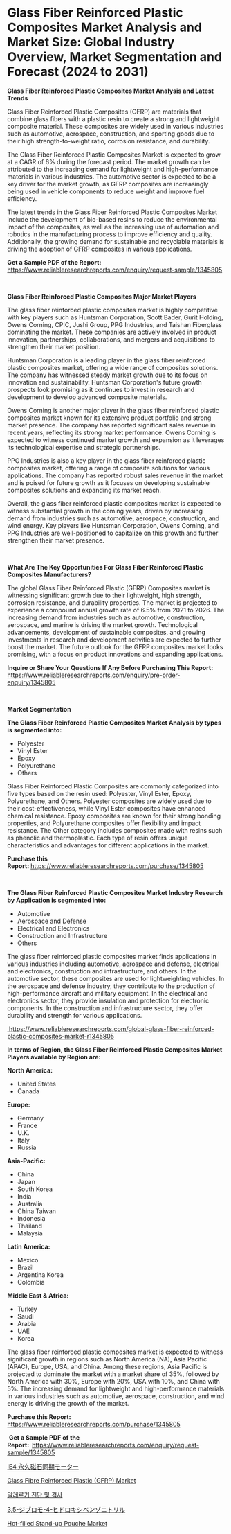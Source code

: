 <p><h1>Glass Fiber Reinforced Plastic Composites Market Analysis and Market Size: Global Industry Overview, Market Segmentation and Forecast (2024 to 2031)</h1></p><p><strong>Glass Fiber Reinforced Plastic Composites Market Analysis and Latest Trends</strong></p>
<p><p>Glass Fiber Reinforced Plastic Composites (GFRP) are materials that combine glass fibers with a plastic resin to create a strong and lightweight composite material. These composites are widely used in various industries such as automotive, aerospace, construction, and sporting goods due to their high strength-to-weight ratio, corrosion resistance, and durability.</p><p>The Glass Fiber Reinforced Plastic Composites Market is expected to grow at a CAGR of 6% during the forecast period. The market growth can be attributed to the increasing demand for lightweight and high-performance materials in various industries. The automotive sector is expected to be a key driver for the market growth, as GFRP composites are increasingly being used in vehicle components to reduce weight and improve fuel efficiency.</p><p>The latest trends in the Glass Fiber Reinforced Plastic Composites Market include the development of bio-based resins to reduce the environmental impact of the composites, as well as the increasing use of automation and robotics in the manufacturing process to improve efficiency and quality. Additionally, the growing demand for sustainable and recyclable materials is driving the adoption of GFRP composites in various applications.</p></p>
<p><strong>Get a Sample PDF of the Report:&nbsp;</strong> <a href="https://www.reliableresearchreports.com/enquiry/request-sample/1345805">https://www.reliableresearchreports.com/enquiry/request-sample/1345805</a></p>
<p>&nbsp;</p>
<p><strong>Glass Fiber Reinforced Plastic Composites Major Market Players</strong></p>
<p><p>The glass fiber reinforced plastic composites market is highly competitive with key players such as Huntsman Corporation, Scott Bader, Gurit Holding, Owens Corning, CPIC, Jushi Group, PPG Industries, and Taishan Fiberglass dominating the market. These companies are actively involved in product innovation, partnerships, collaborations, and mergers and acquisitions to strengthen their market position.</p><p>Huntsman Corporation is a leading player in the glass fiber reinforced plastic composites market, offering a wide range of composites solutions. The company has witnessed steady market growth due to its focus on innovation and sustainability. Huntsman Corporation's future growth prospects look promising as it continues to invest in research and development to develop advanced composite materials.</p><p>Owens Corning is another major player in the glass fiber reinforced plastic composites market known for its extensive product portfolio and strong market presence. The company has reported significant sales revenue in recent years, reflecting its strong market performance. Owens Corning is expected to witness continued market growth and expansion as it leverages its technological expertise and strategic partnerships.</p><p>PPG Industries is also a key player in the glass fiber reinforced plastic composites market, offering a range of composite solutions for various applications. The company has reported robust sales revenue in the market and is poised for future growth as it focuses on developing sustainable composites solutions and expanding its market reach.</p><p>Overall, the glass fiber reinforced plastic composites market is expected to witness substantial growth in the coming years, driven by increasing demand from industries such as automotive, aerospace, construction, and wind energy. Key players like Huntsman Corporation, Owens Corning, and PPG Industries are well-positioned to capitalize on this growth and further strengthen their market presence.</p></p>
<p>&nbsp;</p>
<p><strong>What Are The Key Opportunities For Glass Fiber Reinforced Plastic Composites Manufacturers?</strong></p>
<p><p>The global Glass Fiber Reinforced Plastic (GFRP) Composites market is witnessing significant growth due to their lightweight, high strength, corrosion resistance, and durability properties. The market is projected to experience a compound annual growth rate of 6.5% from 2021 to 2026. The increasing demand from industries such as automotive, construction, aerospace, and marine is driving the market growth. Technological advancements, development of sustainable composites, and growing investments in research and development activities are expected to further boost the market. The future outlook for the GFRP composites market looks promising, with a focus on product innovations and expanding applications.</p></p>
<p><strong>Inquire or Share Your Questions If Any Before Purchasing This Report:</strong> <a href="https://www.reliableresearchreports.com/enquiry/pre-order-enquiry/1345805">https://www.reliableresearchreports.com/enquiry/pre-order-enquiry/1345805</a></p>
<p>&nbsp;</p>
<p><strong>Market Segmentation</strong></p>
<p><strong>The Glass Fiber Reinforced Plastic Composites Market Analysis by types is segmented into:</strong></p>
<p><ul><li>Polyester</li><li>Vinyl Ester</li><li>Epoxy</li><li>Polyurethane</li><li>Others</li></ul></p>
<p><p>Glass Fiber Reinforced Plastic Composites are commonly categorized into five types based on the resin used: Polyester, Vinyl Ester, Epoxy, Polyurethane, and Others. Polyester composites are widely used due to their cost-effectiveness, while Vinyl Ester composites have enhanced chemical resistance. Epoxy composites are known for their strong bonding properties, and Polyurethane composites offer flexibility and impact resistance. The Other category includes composites made with resins such as phenolic and thermoplastic. Each type of resin offers unique characteristics and advantages for different applications in the market.</p></p>
<p><strong>Purchase this Report:&nbsp;</strong><a href="https://www.reliableresearchreports.com/purchase/1345805">https://www.reliableresearchreports.com/purchase/1345805</a></p>
<p>&nbsp;</p>
<p><strong>The Glass Fiber Reinforced Plastic Composites Market Industry Research by Application is segmented into:</strong></p>
<p><ul><li>Automotive</li><li>Aerospace and Defense</li><li>Electrical and Electronics</li><li>Construction and Infrastructure</li><li>Others</li></ul></p>
<p><p>The glass fiber reinforced plastic composites market finds applications in various industries including automotive, aerospace and defense, electrical and electronics, construction and infrastructure, and others. In the automotive sector, these composites are used for lightweighting vehicles. In the aerospace and defense industry, they contribute to the production of high-performance aircraft and military equipment. In the electrical and electronics sector, they provide insulation and protection for electronic components. In the construction and infrastructure sector, they offer durability and strength for various applications.</p></p>
<p><a href="https://www.reliableresearchreports.com/global-glass-fiber-reinforced-plastic-composites-market-r1345805">&nbsp;https://www.reliableresearchreports.com/global-glass-fiber-reinforced-plastic-composites-market-r1345805</a></p>
<p><strong>In terms of Region, the Glass Fiber Reinforced Plastic Composites Market Players available by Region are:</strong></p>
<p>
    <p> <strong> North America: </strong>
        <ul>
            <li>United States</li>
            <li>Canada</li>
        </ul>
        </p> 
    <p> <strong> Europe: </strong>
        <ul>
            <li>Germany</li>
            <li>France</li>
            <li>U.K.</li>
            <li>Italy</li>
            <li>Russia</li>
        </ul>
        </p> 
    <p> <strong> Asia-Pacific: </strong>
        <ul>
            <li>China</li>
            <li>Japan</li>
            <li>South Korea</li>
            <li>India</li>
            <li>Australia</li>
            <li>China Taiwan</li>
            <li>Indonesia</li>
            <li>Thailand</li>
            <li>Malaysia</li>
        </ul>
        </p> 
    <p> <strong> Latin America: </strong>
        <ul>
            <li>Mexico</li>
            <li>Brazil</li>
            <li>Argentina Korea</li>
            <li>Colombia</li>
        </ul>
        </p> 
    <p> <strong> Middle East & Africa: </strong>
        <ul>
            <li>Turkey</li>
            <li>Saudi</li>
            <li>Arabia</li>
            <li>UAE</li>
            <li>Korea</li>
        </ul>
    </p>
    </p>
<p><p>The glass fiber reinforced plastic composites market is expected to witness significant growth in regions such as North America (NA), Asia Pacific (APAC), Europe, USA, and China. Among these regions, Asia Pacific is projected to dominate the market with a market share of 35%, followed by North America with 30%, Europe with 20%, USA with 10%, and China with 5%. The increasing demand for lightweight and high-performance materials in various industries such as automotive, aerospace, construction, and wind energy is driving the growth of the market.</p></p>
<p><strong>Purchase this Report: </strong><a href="https://www.reliableresearchreports.com/purchase/1345805">https://www.reliableresearchreports.com/purchase/1345805</a></p>
<p>&nbsp;<strong>Get a Sample PDF of the Report:&nbsp;&nbsp;</strong><a href="https://www.reliableresearchreports.com/enquiry/request-sample/1345805">https://www.reliableresearchreports.com/enquiry/request-sample/1345805</a></p>
<p><strong></strong></p>
<p><p><a href="https://github.com/KaydenJohns1964/Market-Research-Report-List-2/blob/main/5455213137075.md">IE4 永久磁石同期モーター</a></p><p><a href="https://github.com/fiixsa/Market-Research-Report-List-3/blob/main/glass-fibre-reinforced-plastic-gfrp-market.md">Glass Fibre Reinforced Plastic (GFRP) Market</a></p><p><a href="https://medium.com/@edaunhshhs/2024%EB%85%84%EB%B6%80%ED%84%B0-2031%EB%85%84%EA%B9%8C%EC%A7%80-%EC%95%8C%EB%A0%88%EB%A5%B4%EA%B8%B0-%EC%A7%84%EB%8B%A8-%EB%B0%8F-%ED%85%8C%EC%8A%A4%ED%8A%B8-%EC%8B%9C%EC%9E%A5-%EC%A0%84%EB%A7%9D-%EB%B0%8F-%EC%98%88%EC%B8%A1-5866e6307da6">알레르기 진단 및 검사</a></p><p><a href="https://medium.com/@hornbakerbarbara/3-5-%E3%82%B8%E3%83%96%E3%83%AD%E3%83%A2-4-%E3%83%92%E3%83%89%E3%83%AD%E3%82%AD%E3%82%B7%E3%83%99%E3%83%B3%E3%82%BE%E3%83%8B%E3%83%88%E3%83%AA%E3%83%AB%E3%81%AE%E5%B8%82%E5%A0%B4%E3%82%B7%E3%82%A7%E3%82%A2%E3%81%A8%E6%96%B0%E3%81%97%E3%81%84%E3%83%88%E3%83%AC%E3%83%B3%E3%83%89%E5%88%86%E6%9E%90-%E3%81%9D%E3%81%AE%E3%82%BF%E3%82%A4%E3%83%97-%E5%BF%9C%E7%94%A8-%E3%82%A8%E3%83%B3%E3%83%89%E3%83%A6%E3%83%BC%E3%82%B9%E3%81%AB%E3%82%88%E3%82%8B2024%E5%B9%B4%E3%81%8B%E3%82%892031%E5%B9%B4%E3%81%BE%E3%81%A7%E3%81%AE%E4%BA%88%E6%B8%AC-9ce623248602">3,5-ジブロモ-4-ヒドロキシベンゾニトリル</a></p><p><a href="https://github.com/Airanohannonzb68e5pb53oc1/Market-Research-Report-List-3/blob/main/hot-filled-stand-up-pouche-market.md">Hot-filled Stand-up Pouche Market</a></p></p>